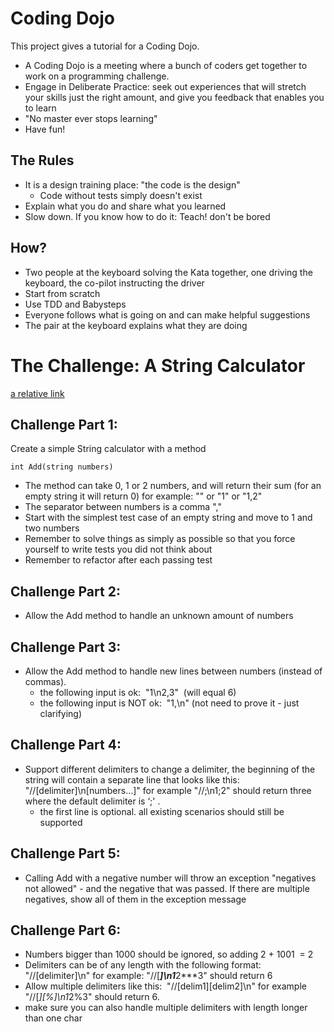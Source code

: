 # Coding Dojo 
This project gives a tutorial for a Coding Dojo.
- A Coding Dojo is a meeting where a bunch of coders get together to work on a programming challenge.
- Engage in Deliberate Practice: seek out experiences that will stretch your skills just the right amount, and give you feedback that enables you to learn
- "No master ever stops learning"
- Have fun!

## The Rules
- It is a design training place: "the code is the design"
	- Code without tests simply doesn't exist
- Explain what you do and share what you learned
- Slow down. If you know how to do it: Teach! don't be bored

## How?
- Two people at the keyboard solving the Kata together, one driving the keyboard, the co-pilot instructing the driver
- Start from scratch
- Use TDD and Babysteps
- Everyone follows what is going on and can make helpful suggestions
- The pair at the keyboard explains what they are doing

# The Challenge: A String Calculator

[a relative link](challenge_string_caculator.md)

## Challenge Part 1:
Create a simple String calculator with a method
~~~~
int Add(string numbers)
~~~~
- The method can take 0, 1 or 2 numbers, and will return their sum (for an empty string it will return 0) for example: "" or "1" or "1,2"
- The separator between numbers is a comma ","
- Start with the simplest test case of an empty string and move to 1 and two numbers
- Remember to solve things as simply as possible so that you force yourself to write tests you did not think about
- Remember to refactor after each passing test

## Challenge Part 2:
- Allow the Add method to handle an unknown amount of numbers

## Challenge Part 3:
- Allow the Add method to handle new lines between numbers (instead of commas).
	- the following input is ok:  "1\n2,3"  (will equal 6)
	- the following input is NOT ok:  "1,\n" (not need to prove it - just clarifying)

## Challenge Part 4:
- Support different delimiters to change a delimiter, the beginning of the string will contain a separate line that looks like this:   "//[delimiter]\n[numbers…]" for example "//;\n1;2" should return three where the default delimiter is ‘;' .
	- the first line is optional. all existing scenarios should still be supported

## Challenge Part 5:
- Calling Add with a negative number will throw an exception "negatives not allowed" - and the negative that was passed. If there are multiple negatives, show all of them in the exception message

## Challenge Part 6:
- Numbers bigger than 1000 should be ignored, so adding 2 + 1001  = 2
- Delimiters can be of any length with the following format:  "//[delimiter]\n" for example: "//[***]\n1***2***3" should return 6
- Allow multiple delimiters like this:  "//[delim1][delim2]\n" for example "//[*][%]\n1*2%3" should return 6.
- make sure you can also handle multiple delimiters with length longer than one char
